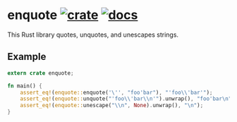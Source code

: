 # enquote [![crate](https://img.shields.io/crates/v/enquote.svg)](https://crates.io/crates/enquote) [![docs](https://docs.rs/enquote/badge.svg)](https://docs.rs/enquote)
This Rust library quotes, unquotes, and unescapes strings.

## Example
```rust
extern crate enquote;

fn main() {
    assert_eq!(enquote::enquote('\'', "foo'bar"), "'foo\\'bar'");
    assert_eq!(enquote::unquote("'foo\\'bar\\n'").unwrap(), "foo'bar\n");
    assert_eq!(enquote::unescape("\\n", None).unwrap(), "\n");
}
```
